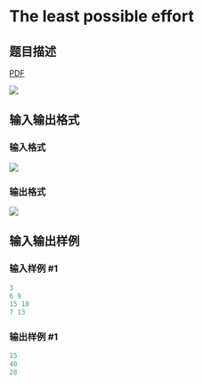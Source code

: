 # The least possible effort

## 题目描述

[problemUrl]: https://uva.onlinejudge.org/index.php?option=com_onlinejudge&Itemid=8&category=24&page=show_problem&problem=2143

[PDF](https://uva.onlinejudge.org/external/112/p11202.pdf)

![](https://cdn.luogu.com.cn/upload/vjudge_pic/UVA11202/0ec334c3e5bb811d170eff50515890712edd907a.png)

## 输入输出格式

### 输入格式

![](https://cdn.luogu.com.cn/upload/vjudge_pic/UVA11202/e24f3a38e7187ee246aec80aaeb892217d268839.png)

### 输出格式

![](https://cdn.luogu.com.cn/upload/vjudge_pic/UVA11202/9b44d031bd7e4c08cf4e65cfe58fb70f5ef98f01.png)

## 输入输出样例

### 输入样例 #1

```cpp
3
6 9
15 10
7 13
```


### 输出样例 #1

```cpp
15
40
28
```


